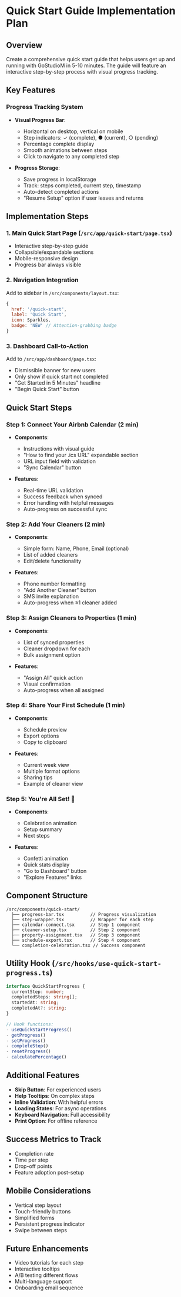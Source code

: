 # Quick Start Guide Implementation Plan

## Overview
Create a comprehensive quick start guide that helps users get up and running with GoStudioM in 5-10 minutes. The guide will feature an interactive step-by-step process with visual progress tracking.

## Key Features

### Progress Tracking System
- **Visual Progress Bar**:
  - Horizontal on desktop, vertical on mobile
  - Step indicators: ✓ (complete), ● (current), ○ (pending)
  - Percentage complete display
  - Smooth animations between steps
  - Click to navigate to any completed step

- **Progress Storage**:
  - Save progress in localStorage
  - Track: steps completed, current step, timestamp
  - Auto-detect completed actions
  - "Resume Setup" option if user leaves and returns

## Implementation Steps

### 1. Main Quick Start Page (`/src/app/quick-start/page.tsx`)
- Interactive step-by-step guide
- Collapsible/expandable sections
- Mobile-responsive design
- Progress bar always visible

### 2. Navigation Integration
Add to sidebar in `/src/components/layout.tsx`:
```javascript
{ 
  href: '/quick-start', 
  label: 'Quick Start', 
  icon: Sparkles,
  badge: 'NEW' // Attention-grabbing badge
}
```

### 3. Dashboard Call-to-Action
Add to `/src/app/dashboard/page.tsx`:
- Dismissible banner for new users
- Only show if quick start not completed
- "Get Started in 5 Minutes" headline
- "Begin Quick Start" button

## Quick Start Steps

### Step 1: Connect Your Airbnb Calendar (2 min)
- **Components**:
  - Instructions with visual guide
  - "How to find your .ics URL" expandable section
  - URL input field with validation
  - "Sync Calendar" button
  
- **Features**:
  - Real-time URL validation
  - Success feedback when synced
  - Error handling with helpful messages
  - Auto-progress on successful sync

### Step 2: Add Your Cleaners (2 min)
- **Components**:
  - Simple form: Name, Phone, Email (optional)
  - List of added cleaners
  - Edit/delete functionality
  
- **Features**:
  - Phone number formatting
  - "Add Another Cleaner" button
  - SMS invite explanation
  - Auto-progress when ≥1 cleaner added

### Step 3: Assign Cleaners to Properties (1 min)
- **Components**:
  - List of synced properties
  - Cleaner dropdown for each
  - Bulk assignment option
  
- **Features**:
  - "Assign All" quick action
  - Visual confirmation
  - Auto-progress when all assigned

### Step 4: Share Your First Schedule (1 min)
- **Components**:
  - Schedule preview
  - Export options
  - Copy to clipboard
  
- **Features**:
  - Current week view
  - Multiple format options
  - Sharing tips
  - Example of cleaner view

### Step 5: You're All Set! 🎉
- **Components**:
  - Celebration animation
  - Setup summary
  - Next steps
  
- **Features**:
  - Confetti animation
  - Quick stats display
  - "Go to Dashboard" button
  - "Explore Features" links

## Component Structure
```
/src/components/quick-start/
  ├── progress-bar.tsx          // Progress visualization
  ├── step-wrapper.tsx          // Wrapper for each step
  ├── calendar-connect.tsx      // Step 1 component
  ├── cleaner-setup.tsx         // Step 2 component
  ├── property-assignment.tsx   // Step 3 component
  ├── schedule-export.tsx       // Step 4 component
  └── completion-celebration.tsx // Success component
```

## Utility Hook (`/src/hooks/use-quick-start-progress.ts`)
```typescript
interface QuickStartProgress {
  currentStep: number;
  completedSteps: string[];
  startedAt: string;
  completedAt?: string;
}

// Hook functions:
- useQuickStartProgress()
- getProgress()
- setProgress()
- completeStep()
- resetProgress()
- calculatePercentage()
```

## Additional Features
- **Skip Button**: For experienced users
- **Help Tooltips**: On complex steps
- **Inline Validation**: With helpful errors
- **Loading States**: For async operations
- **Keyboard Navigation**: Full accessibility
- **Print Option**: For offline reference

## Success Metrics to Track
- Completion rate
- Time per step
- Drop-off points
- Feature adoption post-setup

## Mobile Considerations
- Vertical step layout
- Touch-friendly buttons
- Simplified forms
- Persistent progress indicator
- Swipe between steps

## Future Enhancements
- Video tutorials for each step
- Interactive tooltips
- A/B testing different flows
- Multi-language support
- Onboarding email sequence